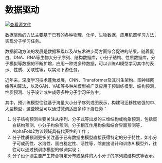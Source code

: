 # 数据驱动

[![查看源文件](https://mindspore-website.obs.cn-north-4.myhuaweicloud.com/website-images/r2.0/resource/_static/logo_source.png)](https://gitee.com/mindspore/docs/blob/r2.0/docs/mindsponge/docs/source_zh_cn/intro/data_driven.md)

数据驱动的方法主要基于已有的各种物理、化学、生物数据，应用机器学习方法，实现分子学习任务。

数据驱动方法的发展是数据积累以及AI技术进步两方面综合促进的结果。随着蛋白、DNA、RNA等生物大分子序列、结构数据库，小分子结构、性质数据库，分子模拟等数据的不断扩增，应用一种或多种数据，可以训练AI模型学习其中的表示、性质、关联性等，以实现下游任务。

近年来，深度学习技术蓬勃发展，CNN、Transformer及其衍生架构、图神经网络等AI算法，以及GAN、VAE等多种AI模型被广泛应用于预训练模型、结构预测、性质预测、分子设计或生成等多种分子学习任务中。

其中，预训练模型往往基于海量大小分子序列或图表示，构建可迁移性较强的中、大型模型，这些模型可以通过微调适应多种下游任务：

1. 分子结构预测主要关注从序列、分子式等出发的三维结构或构象预测，包括蛋白结构预测，小分子构象预测，分子相互作用构象和结合界面预测等，AlphaFold2为该领域具有代表性的工作；
2. 分子性质预测更多关注基于已有数据由模型直接获得特定的分子特性，如小分子可成药性、水溶性、蛋白稳定性、活性等，除直接设计和训练AI模型外，往往可以通过预训练模型的微调实现；
3. 分子设计则主要产生符合特定分布或条件的大小分子的序列或结构式等表示。